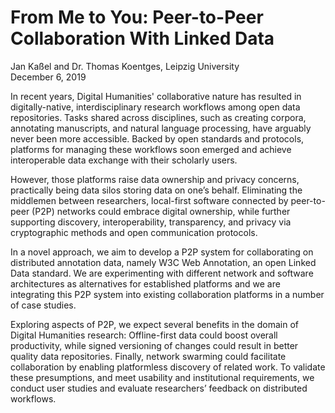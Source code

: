 # From Me to You: Peer-to-Peer Collaboration With Linked Data
Jan Kaßel and Dr. Thomas Koentges, Leipzig University  
December 6, 2019

In recent years, Digital Humanities' collaborative nature has resulted in digitally-native, interdisciplinary research workflows among open data repositories. Tasks shared across disciplines, such as creating corpora, annotating manuscripts, and natural language processing, have arguably never been more accessible. Backed by open standards and protocols, platforms for managing these workflows soon emerged and achieve interoperable data exchange with their scholarly users.

However, those platforms raise data ownership and privacy concerns, practically being data silos storing data on one’s behalf. Eliminating the middlemen between researchers, local-first software connected by peer-to-peer (P2P) networks could embrace digital ownership, while further supporting discovery, interoperability, transparency, and privacy via cryptographic methods and open communication protocols.

In a novel approach, we aim to develop a P2P system for collaborating on distributed annotation data, namely W3C Web Annotation, an open Linked Data standard. We are experimenting with different network and software architectures as alternatives for established platforms and we are integrating this P2P system into existing collaboration platforms in a number of case studies.

Exploring aspects of P2P, we expect several benefits in the domain of Digital Humanities research: Offline-first data could boost overall productivity, while signed versioning of changes could result in better quality data repositories. Finally, network swarming could facilitate collaboration by enabling platformless discovery of related work. To validate these presumptions, and meet usability and institutional requirements, we conduct user studies and evaluate researchers’ feedback on distributed workflows.
